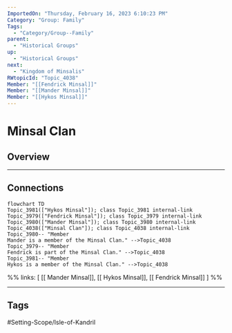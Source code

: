 ```yaml
---
ImportedOn: "Thursday, February 16, 2023 6:10:23 PM"
Category: "Group: Family"
Tags:
  - "Category/Group--Family"
parent:
  - "Historical Groups"
up:
  - "Historical Groups"
next:
  - "Kingdom of Minsalis"
RWtopicId: "Topic_4038"
Member: "[[Fendrick Minsal]]"
Member: "[[Mander Minsal]]"
Member: "[[Hykos Minsal]]"
---
```

# Minsal Clan
## Overview
---
## Connections
```mermaid
flowchart TD
Topic_3981(["Hykos Minsal"]); class Topic_3981 internal-link
Topic_3979(["Fendrick Minsal"]); class Topic_3979 internal-link
Topic_3980(["Mander Minsal"]); class Topic_3980 internal-link
Topic_4038(["Minsal Clan"]); class Topic_4038 internal-link
Topic_3980-- "Member
Mander is a member of the Minsal Clan." -->Topic_4038
Topic_3979-- "Member
Fendrick is part of the Minsal Clan." -->Topic_4038
Topic_3981-- "Member
Hykos is a member of the Minsal Clan." -->Topic_4038
```
%%
links: [ [[ Mander Minsal]], [[ Hykos Minsal]], [[ Fendrick Minsal]] ]
%%


---
## Tags
#Setting-Scope/Isle-of-Kandril

